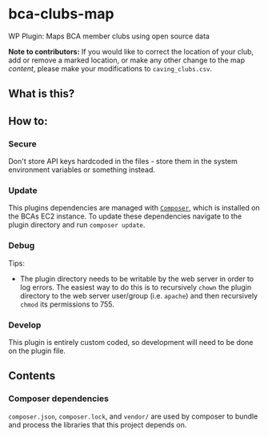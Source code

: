# bca-clubs-map
WP Plugin: Maps BCA member clubs using open source data

**Note to contributors:** If you would like to correct the location of your club, add or remove a marked location, or make any other change to the map *content*, please make your modifications to `caving_clubs.csv`.

## What is this?


## How to:
### Secure
Don't store API keys hardcoded in the files - store them in the system environment variables or something instead.

### Update
This plugins dependencies are managed with [`Composer`](getcomposer.org), which is installed on the BCAs EC2 instance. To update these dependencies navigate to the plugin directory and run `composer update`.

### Debug
Tips:
* The plugin directory needs to be writable by the web server in order to log errors. The easiest way to do this is to recursively `chown` the plugin directory to the web server user/group (i.e. `apache`) and then recursively `chmod` its permissions to 755.

### Develop
This plugin is entirely custom coded, so development will need to be done on the plugin file.

## Contents
### Composer dependencies
`composer.json`, `composer.lock`, and `vendor/` are used by composer to bundle and process the libraries that this project depends on.
